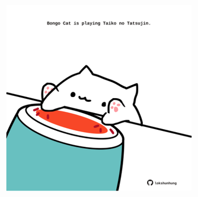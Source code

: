 <!-- built at 12/01/2025, 21:00:43 UTC -->
<p align="center">
  <img width="500" height="500" src="./ReadmeImage.svg">
</p>
